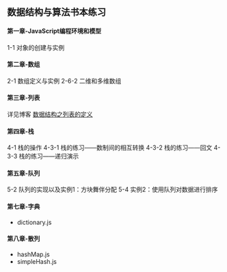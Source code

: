 ## 数据结构与算法书本练习
#### 第一章-JavaScript编程环境和模型
1-1 对象的创建与实例
#### 第二章-数组
2-1 数组定义与实例
2-6-2 二维和多维数组
#### 第三章-列表
详见博客  [数据结构之列表的定义](http://www.brightlam.top/2018/07/15/%E6%95%B0%E6%8D%AE%E7%BB%93%E6%9E%84%E4%B9%8B%E5%88%97%E8%A1%A8%E7%9A%84%E5%AE%9A%E4%B9%89/)
#### 第四章-栈
4-1 栈的操作
4-3-1 栈的练习——数制间的相互转换
4-3-2 栈的练习——回文
4-3-3 栈的练习——递归演示
#### 第五章-队列
5-2 队列的实现以及实例1：方块舞伴分配
5-4 实例2：使用队列对数据进行排序
#### 第七章-字典
- dictionary.js
#### 第八章-散列
- hashMap.js
- simpleHash.js
